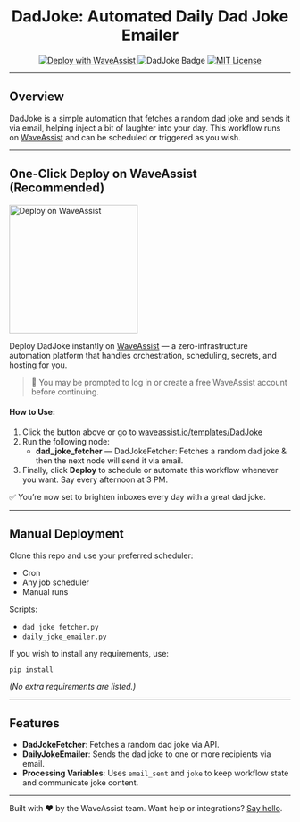 <h1 align="center">DadJoke: Automated Daily Dad Joke Emailer</h1>

<p align="center">
  <a href="https://waveassist.io/templates/DadJoke">
    <img src="https://img.shields.io/badge/Deploy_with-WaveAssist-007F3B" alt="Deploy with WaveAssist" />
  </a>
  <img src="https://img.shields.io/badge/DadJoke-Automated%20Dad%20Joke%20Emails-blue" alt="DadJoke Badge" />
  <a href="https://opensource.org/licenses/MIT">
    <img src="https://img.shields.io/badge/License-MIT-yellow.svg" alt="MIT License" />
  </a>
</p>

---

## Overview

DadJoke is a simple automation that fetches a random dad joke and sends it via email, helping inject a bit of laughter into your day. This workflow runs on [WaveAssist](https://waveassist.io) and can be scheduled or triggered as you wish.


---

## One-Click Deploy on WaveAssist (Recommended)

<p>
  <a href="https://waveassist.io/templates/DadJoke" target="_blank">
    <img src="https://waveassistapps.s3.us-east-1.amazonaws.com/public/Button.png" alt="Deploy on WaveAssist" width="230" />
  </a>
</p>

Deploy DadJoke instantly on [WaveAssist](https://waveassist.io) — a zero-infrastructure automation platform that handles orchestration, scheduling, secrets, and hosting for you.

> 🔐 You may be prompted to log in or create a free WaveAssist account before continuing.

#### How to Use:

1. Click the button above or go to [waveassist.io/templates/DadJoke](https://waveassist.io/templates/DadJoke)
2. Run the following node:
   * **dad_joke_fetcher** — DadJokeFetcher: Fetches a random dad joke & then the next node will send it via email.
3. Finally, click **Deploy** to schedule or automate this workflow whenever you want. Say every afternoon at 3 PM.

✅ You’re now set to brighten inboxes every day with a great dad joke.

---

## Manual Deployment

Clone this repo and use your preferred scheduler:

* Cron
* Any job scheduler
* Manual runs

Scripts:

* `dad_joke_fetcher.py`
* `daily_joke_emailer.py`

If you wish to install any requirements, use:
```bash
pip install 
```
*(No extra requirements are listed.)*

---

## Features

* **DadJokeFetcher**: Fetches a random dad joke via API.
* **DailyJokeEmailer**: Sends the dad joke to one or more recipients via email.
* **Processing Variables**: Uses `email_sent` and `joke` to keep workflow state and communicate joke content.

---

Built with ❤️ by the WaveAssist team. Want help or integrations? [Say hello](https://waveassist.io).